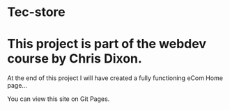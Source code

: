 # Tec-store

# This project is part of the webdev course by Chris Dixon. 

At the end of this project I will have created a fully functioning eCom Home page...

You can view this site on Git Pages.